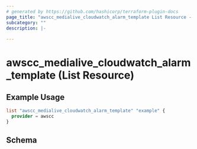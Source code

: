 ```yaml
---
# generated by https://github.com/hashicorp/terraform-plugin-docs
page_title: "awscc_medialive_cloudwatch_alarm_template List Resource - terraform-provider-awscc"
subcategory: ""
description: |-
  
---
```


# awscc_medialive_cloudwatch_alarm_template (List Resource)



## Example Usage

```terraform
list "awscc_medialive_cloudwatch_alarm_template" "example" {
  provider = awscc
}
```

<!-- schema generated by tfplugindocs -->
## Schema
